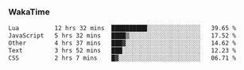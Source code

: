 ### WakaTime

<!--START_SECTION:waka-->

```txt
Lua          12 hrs 32 mins  ██████████░░░░░░░░░░░░░░░   39.65 %
JavaScript   5 hrs 32 mins   ████▒░░░░░░░░░░░░░░░░░░░░   17.52 %
Other        4 hrs 37 mins   ███▓░░░░░░░░░░░░░░░░░░░░░   14.62 %
Text         3 hrs 52 mins   ███░░░░░░░░░░░░░░░░░░░░░░   12.23 %
CSS          2 hrs 7 mins    █▓░░░░░░░░░░░░░░░░░░░░░░░   06.71 %
```

<!--END_SECTION:waka-->
